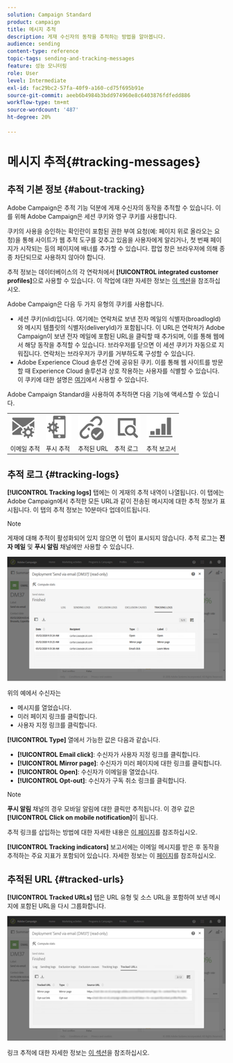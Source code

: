 ```yaml
---
solution: Campaign Standard
product: campaign
title: 메시지 추적
description: 게재 수신자의 동작을 추적하는 방법을 알아봅니다.
audience: sending
content-type: reference
topic-tags: sending-and-tracking-messages
feature: 성능 모니터링
role: User
level: Intermediate
exl-id: fac29bc2-57fa-40f9-a160-cd75f695b91e
source-git-commit: aeeb6b4984b3bdd974960e8c6403876fdfedd886
workflow-type: tm+mt
source-wordcount: '487'
ht-degree: 20%

---
```


# 메시지 추적{#tracking-messages}

## 추적 기본 정보 {#about-tracking}

Adobe Campaign은 추적 기능 덕분에 게재 수신자의 동작을 추적할 수 있습니다. 이를 위해 Adobe Campaign은 세션 쿠키와 영구 쿠키를 사용합니다.

쿠키의 사용을 승인하는 확인란이 포함된 권한 부여 요청(예: 페이지 위로 올라오는 요청)을 통해 사이트가 웹 추적 도구를 갖추고 있음을 사용자에게 알리거나, 첫 번째 페이지가 시작되는 등의 페이지에 배너를 추가할 수 있습니다. 팝업 창은 브라우저에 의해 종종 차단되므로 사용하지 않아야 합니다.

추적 정보는 데이터베이스의 각 연락처에서 **[!UICONTROL integrated customer profiles]**&#x200B;으로 사용할 수 있습니다. 이 작업에 대한 자세한 정보는 [이 섹션](../../audiences/using/integrated-customer-profile.md)을 참조하십시오.

Adobe Campaign은 다음 두 가지 유형의 쿠키를 사용합니다.

* 세션 쿠키(nlid)입니다. 여기에는 연락처로 보낸 전자 메일의 식별자(broadlogId)와 메시지 템플릿의 식별자(deliveryId)가 포함됩니다. 이 URL은 연락처가 Adobe Campaign이 보낸 전자 메일에 포함된 URL을 클릭할 때 추가되며, 이를 통해 웹에서 해당 동작을 추적할 수 있습니다. 브라우저를 닫으면 이 세션 쿠키가 자동으로 지워집니다. 연락처는 브라우저가 쿠키를 거부하도록 구성할 수 있습니다.
* Adobe Experience Cloud 솔루션 간에 공유된 쿠키. 이를 통해 웹 사이트를 방문할 때 Experience Cloud 솔루션과 상호 작용하는 사용자를 식별할 수 있습니다. 이 쿠키에 대한 설명은 [여기](https://experienceleague.adobe.com/docs/core-services/interface/ec-cookies/cookies-mc.html)에서 사용할 수 있습니다.

Adobe Campaign Standard을 사용하여 추적하면 다음 기능에 액세스할 수 있습니다.

<table>
<tr>
    <td valign="top">
        <a href="../../administration/using/configuring-email-channel.md#tracking-parameters"><img width="60px" alt="조건" src="assets/icon_email_parameters.png"/></a>
    </td>
    <td valign="top">
        <a href="https://helpx.adobe.com/campaign/kb/push-tracking.html"><img width="60px" alt="조건" src="assets/icon_push_parameters.png"/></a>
    </td>
    <td valign="top">
        <a href="../../designing/using/links.md#about-tracked-urls"><img width="60px" alt="조건" src="assets/icon_url.png"/></a>
    </td>
        <td valign="top">
          <a href="../../sending/using/tracking-messages.md#tracking-logs"><img width="60px" alt="조건" src="assets/icon_log.png"/></a>
    </td>
    </td>
    <td valign="top">
          <a href="../../reporting/using/tracking-indicators.md"><img width="60px" alt="조건" src="assets/icon_report.png"/></a>
</tr>
<tr>
<td>이메일 추적</td>
<td>푸시 추적</td>
<td>추적된 URL</td>
<td>추적 로그</td>
<td>추적 보고서</td>
</tr>
</table>

## 추적 로그 {#tracking-logs}

**[!UICONTROL Tracking logs]** 탭에는 이 게재의 추적 내역이 나열됩니다. 이 탭에는 Adobe Campaign에서 추적한 모든 URL과 같이 전송된 메시지에 대한 추적 정보가 표시됩니다. 이 탭의 추적 정보는 10분마다 업데이트됩니다.

>[!NOTE]
>
>게재에 대해 추적이 활성화되어 있지 않으면 이 탭이 표시되지 않습니다. 추적 로그는 **전자 메일** 및 **푸시 알림** 채널에만 사용할 수 있습니다.

![](assets/tracking_logs.png)

위의 예에서 수신자는

* 메시지를 열었습니다.
* 미러 페이지 링크를 클릭합니다.
* 사용자 지정 링크를 클릭합니다.

**[!UICONTROL Type]** 열에서 가능한 값은 다음과 같습니다.

* **[!UICONTROL Email click]**: 수신자가 사용자 지정 링크를 클릭합니다.
* **[!UICONTROL Mirror page]**: 수신자가 미러 페이지에 대한 링크를 클릭합니다.
* **[!UICONTROL Open]**: 수신자가 이메일을 열었습니다.
* **[!UICONTROL Opt-out]**: 수신자가 구독 취소 링크를 클릭합니다.

>[!NOTE]
>
>**푸시 알림** 채널의 경우 모바일 알림에 대한 클릭만 추적됩니다. 이 경우 값은 **[!UICONTROL Click on mobile notification]**&#x200B;이 됩니다.

추적 링크를 삽입하는 방법에 대한 자세한 내용은 [이 페이지](../../designing/using/links.md#inserting-a-link)를 참조하십시오.

**[!UICONTROL Tracking indicators]** 보고서에는 이메일 메시지를 받은 후 동작을 추적하는 주요 지표가 포함되어 있습니다. 자세한 정보는 이 [페이지](../../reporting/using/tracking-indicators.md)를 참조하십시오.

## 추적된 URL {#tracked-urls}

**[!UICONTROL Tracked URLs]** 탭은 URL 유형 및 소스 URL을 포함하여 보낸 메시지에 포함된 URL을 다시 그룹화합니다.

![](assets/sending_delivery6.png)

링크 추적에 대한 자세한 정보는 [이 섹션](../../designing/using/links.md#about-tracked-urls)을 참조하십시오.

